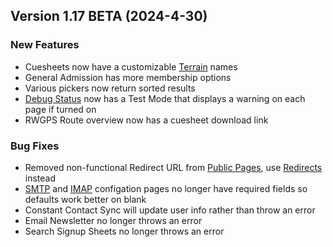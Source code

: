  ## Version 1.17 BETA (2024-4-30)
 ### New Features
 - Cuesheets now have a customizable [Terrain](/CueSheets/terrain) names
 - General Admission has more membership options
 - Various pickers now return sorted results
 - [Debug Status](/System/Info/debug) now has a Test Mode that displays a warning on each page if turned on
 - RWGPS Route overview now has a cuesheet download link

 ### Bug Fixes
 - Removed non-functional Redirect URL from [Public Pages](/Admin/publicPage), use [Redirects](/System/redirects) instead
 - [SMTP](/System/Settings/smtp) and [IMAP](/System/Settings/email) configation pages no longer have required fields so defaults work better on blank
 - Constant Contact Sync will update user info rather than throw an error
 - Email Newsletter no longer throws an error
 - Search Signup Sheets no longer throws an error
